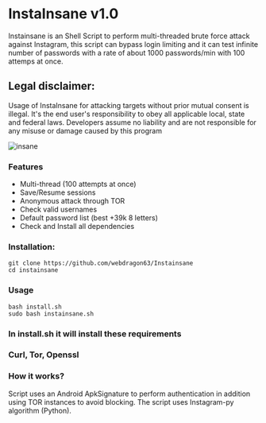 # InstaInsane v1.0
 
Instainsane is an Shell Script to perform multi-threaded brute force attack against Instagram, this script can bypass login limiting and it can test infinite number of passwords with a rate of about 1000 passwords/min with 100 attemps at once.

## Legal disclaimer:
Usage of InstaInsane for attacking targets without prior mutual consent is illegal. It's the end user's responsibility to obey all applicable local, state and federal laws. Developers assume no liability and are not responsible for any misuse or damage caused by this program 

![insane](https://user-images.githubusercontent.com/34893261/38772658-97646698-4012-11e8-9b5e-65596e70a5ff.png)

### Features
- Multi-thread (100 attempts at once)
- Save/Resume sessions
- Anonymous attack through TOR
- Check valid usernames
- Default password list (best +39k 8 letters)
- Check and Install all dependencies

### Installation:
```
git clone https://github.com/webdragon63/Instainsane
cd instainsane
```
### Usage 
```
bash install.sh
sudo bash instainsane.sh
```

### In install.sh it will install these requirements
### Curl, Tor, Openssl


### How it works?

Script uses an Android ApkSignature to perform authentication in addition using TOR instances to avoid blocking. 
The script uses Instagram-py algorithm (Python).
